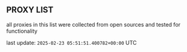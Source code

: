 ## PROXY LIST

all proxies in this list were collected from open sources and tested for functionality

last update: `2025-02-23 05:51:51.400782+00:00` UTC